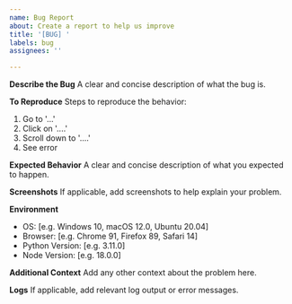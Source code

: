 ```yaml
---
name: Bug Report
about: Create a report to help us improve
title: '[BUG] '
labels: bug
assignees: ''

---
```


**Describe the Bug**
A clear and concise description of what the bug is.

**To Reproduce**
Steps to reproduce the behavior:
1. Go to '...'
2. Click on '....'
3. Scroll down to '....'
4. See error

**Expected Behavior**
A clear and concise description of what you expected to happen.

**Screenshots**
If applicable, add screenshots to help explain your problem.

**Environment**
- OS: [e.g. Windows 10, macOS 12.0, Ubuntu 20.04]
- Browser: [e.g. Chrome 91, Firefox 89, Safari 14]
- Python Version: [e.g. 3.11.0]
- Node Version: [e.g. 18.0.0]

**Additional Context**
Add any other context about the problem here.

**Logs**
If applicable, add relevant log output or error messages.
